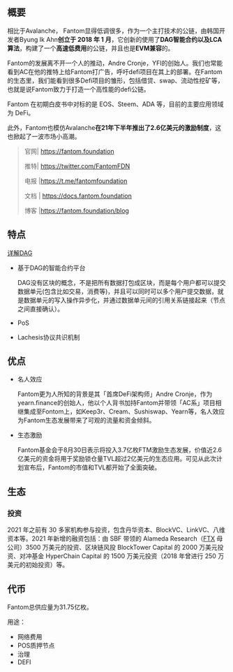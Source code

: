 ## 概要

相比于Avalanche， Fantom显得低调很多，作为一个主打技术的公链，由韩国开发者Byung Ik Ahn**创立于 2018 年 1 月**，它创新的使用了**DAG智能合约以及LCA算法**，构建了一个**高速低费用**的公链，并且也是**EVM兼容**的。

Fantom的发展离不开一个人的推动，Andre Cronje，YFI的创始人。我们也常能看到AC在他的推特上给Fantom打广告，呼吁defi项目在其上的部署。在Fantom的生态里，我们能看到很多Defi项目的雏形，包括借贷、swap、流动性挖矿等，也就是说Fantom致力于打造一个高性能的defi公链。

Fantom 在初期白皮书中对标的是 EOS、Steem、ADA 等，目前的主要应用领域为 DeFi。

此外，Fantom也模仿Avalanche**在21年下半年推出了2.6亿美元的激励制度**，这也掀起了一波市场小高潮。

> 官网| https://fantom.foundation
>
> 推特| https://twitter.com/FantomFDN
>
> 电报 |https://t.me/fantomfoundation
>
> 文档 | https://docs.fantom.foundation
>
> 博客 |https://fantom.foundation/blog

## 特点

[详解DAG](https://zhuanlan.zhihu.com/p/354268230)

- 基于DAG的智能合约平台

  DAG没有区块的概念，不是把所有数据打包成区块，而是每个用户都可以提交数据单元(包含比如交易，消费等)，并且可以同时可以多个用户提交数据，就是数据单元的写入操作异步化，并通过数据单元间的引用关系链接起来（节点之间直接确认）。

- PoS

- Lachesis协议共识机制

  



## 优点

- 名人效应

  Fantom更为人所知的背景是其「首席DeFi架构师」Andre Cronje，作为yearn.finance的创始人，他以个人背书加持Fantom并带领「AC系」项目相继集成至Fontom上，如Keep3r、Cream、Sushiswap、Yearn等，名人效应为Fantom生态发展带来了可观的流量和资金倾斜。

- 生态激励

  Fantom基金会于8月30日表示将投入3.7亿枚FTM激励生态发展，价值近2.6亿美元的资金将用于奖励锁仓量TVL超过2亿美元的生态应用。可见从此次计划宣布后，Fantom的市值和TVL都开始了全面突破。



## 生态

### 投资

2021 年之前有 30 多家机构参与投资，包含丹华资本、BlockVC、LinkVC、八维资本等。2021 年新增的融资包括：由 SBF 带领的 Alameda Research（[FTX](https://www.panewslab.com/zh/search/index.html?key=FTX) 母公司）3500 万美元的投资、区块链风投 BlockTower Capital 的 2000 万美元投资、对冲基金 HyperChain Capital 的 1500 万美元投资（2018 年曾进行 250 万美元的初始投资）等。





## 代币

Fantom总供应量为31.75亿枚。

用途：

- 网络费用
- POS质押节点
- 治理
- DEFI

